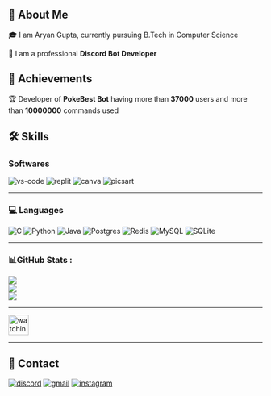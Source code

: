 
## 🚀 About Me
🎓 I am Aryan Gupta, currently pursuing B.Tech in Computer Science

🔧 I am a professional **Discord Bot Developer**
## 🏅 Achievements
🏆 Developer of **PokeBest Bot** having more than **37000** users and more than **10000000** commands used

## 🛠️ Skills

### Softwares
![vs-code](https://img.shields.io/badge/VS_Code-007ACC?style=for-the-badge&logo=Visual-Studio-Code&logoColor=white)
![replit](https://img.shields.io/badge/replit-000000?style=for-the-badge&logo=replit&logoColor=white)
![canva](https://img.shields.io/badge/canva-00C4CC?style=for-the-badge&logo=canva&logoColor=white)
![picsart](https://img.shields.io/badge/picsart-000000?style=for-the-badge&logo=picsart&logoColor=white)

---
### 💻 Languages
![C](https://img.shields.io/badge/c-%2300599C.svg?style=for-the-badge&logo=c&logoColor=white)
![Python](https://img.shields.io/badge/python-3670A0?style=for-the-badge&logo=python&logoColor=ffdd54)
![Java](https://img.shields.io/badge/java-%23ED8B00.svg?style=for-the-badge&logo=java&logoColor=white)
![Postgres](https://img.shields.io/badge/postgres-%23316192.svg?style=for-the-badge&logo=postgresql&logoColor=white)
![Redis](https://img.shields.io/badge/redis-%23DD0031.svg?style=for-the-badge&logo=redis&logoColor=white)
![MySQL](https://img.shields.io/badge/mysql-%2300f.svg?style=for-the-badge&logo=mysql&logoColor=white)
![SQLite](https://img.shields.io/badge/sqlite-%2307405e.svg?style=for-the-badge&logo=sqlite&logoColor=white)

---
### 📊GitHub Stats :
![](https://vercel-app-two-phi.vercel.app/api?username=avy9999&theme=github_dark&hide_border=true&include_all_commits=false&count_private=false)<br/>
![](https://github-readme-streak-stats.herokuapp.com/?user=avy9999&theme=github_dark&hide_border=true)<br/>
![](https://vercel-app-two-phi.vercel.app/api/top-langs/?username=avy9999&theme=github_dark&hide_border=true&layout=compact)

---
<p align="left">
<img height="40em" src="https://komarev.com/ghpvc/?username=avy9999&color=brightgreen" alt="watching_count">
</p>

---
## 🔗 Contact

[![discord](https://img.shields.io/badge/discord-000000?style=for-the-badge&logo=discord&logoColor=white)](https://discord.com/users/791910343718338590)
[![gmail](https://img.shields.io/badge/Gmail-D14836?style=for-the-badge&logo=Gmail&logoColor=white)](mailto:https://github.com/avy9999)
[![instagram](https://img.shields.io/badge/Instagram-E4405F?style=for-the-badge&logo=instagram&logoColor=white)](https://www.instagram.com/avy.desu/)
